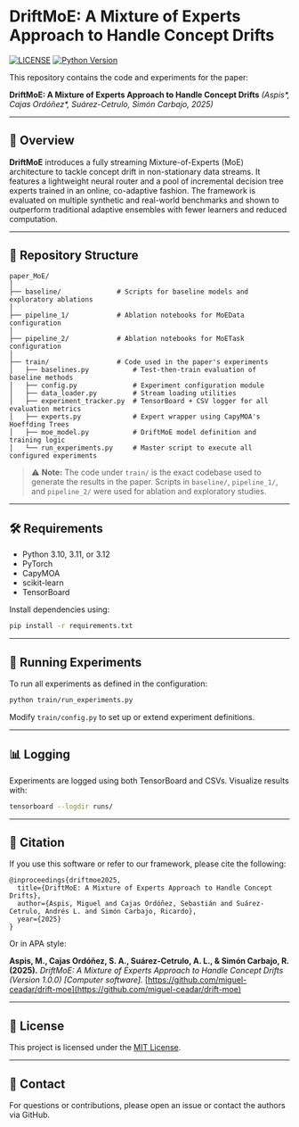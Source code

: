 # DriftMoE: A Mixture of Experts Approach to Handle Concept Drifts

[![LICENSE](https://img.shields.io/badge/license-MIT-blue.svg)](https://github.com/miguel-ceadar/drift-moe/blob/main/LICENSE)
[![Python Version](https://img.shields.io/badge/python-3.10%20%7C%203.11%20%7C%203.12-blue.svg)](https://github.com/miguel-ceadar/drift-moe)

This repository contains the code and experiments for the paper:

**DriftMoE: A Mixture of Experts Approach to Handle Concept Drifts**
*(Aspis\*, Cajas Ordóñez\*, Suárez-Cetrulo, Simón Carbajo, 2025)*

---

## 🧪 Overview

**DriftMoE** introduces a fully streaming Mixture-of-Experts (MoE) architecture to tackle concept drift in non-stationary data streams. It features a lightweight neural router and a pool of incremental decision tree experts trained in an online, co-adaptive fashion. The framework is evaluated on multiple synthetic and real-world benchmarks and shown to outperform traditional adaptive ensembles with fewer learners and reduced computation.

---

## 📁 Repository Structure

```text
paper_MoE/
│
├── baseline/              # Scripts for baseline models and exploratory ablations
│
├── pipeline_1/            # Ablation notebooks for MoEData configuration
│
├── pipeline_2/            # Ablation notebooks for MoETask configuration
│
├── train/                 # Code used in the paper's experiments
│   ├── baselines.py           # Test-then-train evaluation of baseline methods
│   ├── config.py              # Experiment configuration module
│   ├── data_loader.py         # Stream loading utilities
│   ├── experiment_tracker.py  # TensorBoard + CSV logger for all evaluation metrics
│   ├── experts.py             # Expert wrapper using CapyMOA's Hoeffding Trees
│   ├── moe_model.py           # DriftMoE model definition and training logic
│   └── run_experiments.py     # Master script to execute all configured experiments
```

> ⚠️ **Note:** The code under `train/` is the exact codebase used to generate the results in the paper. Scripts in `baseline/`, `pipeline_1/`, and `pipeline_2/` were used for ablation and exploratory studies.

---

## 🛠️ Requirements

* Python 3.10, 3.11, or 3.12
* PyTorch
* CapyMOA
* scikit-learn
* TensorBoard

Install dependencies using:

```bash
pip install -r requirements.txt
```

---

## 🚀 Running Experiments

To run all experiments as defined in the configuration:

```bash
python train/run_experiments.py
```

Modify `train/config.py` to set up or extend experiment definitions.

---

## 📊 Logging

Experiments are logged using both TensorBoard and CSVs. Visualize results with:

```bash
tensorboard --logdir runs/
```

---

## 📄 Citation

If you use this software or refer to our framework, please cite the following:

```
@inproceedings{driftmoe2025,
  title={DriftMoE: A Mixture of Experts Approach to Handle Concept Drifts},
  author={Aspis, Miguel and Cajas Ordóñez, Sebastián and Suárez-Cetrulo, Andrés L. and Simón Carbajo, Ricardo},
  year={2025}
}
```

Or in APA style:

**Aspis, M., Cajas Ordóñez, S. A., Suárez-Cetrulo, A. L., & Simón Carbajo, R. (2025).** *DriftMoE: A Mixture of Experts Approach to Handle Concept Drifts (Version 1.0.0) \[Computer software].* [https://github.com/miguel-ceadar/drift-moe](https://github.com/miguel-ceadar/drift-moe)

---

## 🔗 License

This project is licensed under the [MIT License](https://github.com/miguel-ceadar/drift-moe/blob/main/LICENSE).

---

## 📩 Contact

For questions or contributions, please open an issue or contact the authors via GitHub.
